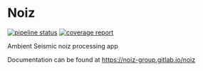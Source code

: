 # Noiz
[![pipeline status](https://gitlab.com/noiz-group/noiz/badges/master/pipeline.svg)](https://gitlab.com/noiz-group/noiz/commits/master) 
[![coverage report](https://gitlab.com/noiz-group/noiz/badges/master/coverage.svg)](https://gitlab.com/noiz-group/noiz/commits/master)

Ambient Seismic noiz processing app

Documentation can be found at https://noiz-group.gitlab.io/noiz
